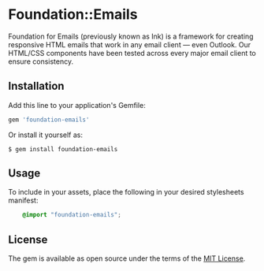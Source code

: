 # Foundation::Emails

Foundation for Emails (previously known as Ink) is a framework for creating responsive HTML emails that work in any email client &mdash; even Outlook. Our HTML/CSS components have been tested across every major email client to ensure consistency.

## Installation

Add this line to your application's Gemfile:

```ruby
gem 'foundation-emails'
```

Or install it yourself as:

    $ gem install foundation-emails

## Usage

To include in your assets, place the following in your desired stylesheets manifest:

```scss
    @import "foundation-emails";
```

## License

The gem is available as open source under the terms of the [MIT License](http://opensource.org/licenses/MIT).
